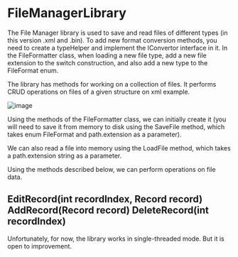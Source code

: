 # FileManagerLibrary

The File Manager library is used to save and read files of different types (in this version .xml and .bin).
To add new format conversion methods, you need to create a typeHelper and implement the IConvertor interface in it.
In the FileFormatter class, when loading a new file type, add a new file extension to the switch construction, and also add a new type to the FileFormat enum.

The library has methods for working on a collection of files. It performs CRUD operations on files of a given structure on xml example.

![image](https://github.com/um3neko/FileManagerLibrary/assets/63252297/0c999e46-845c-41a7-8ff1-074953e7493b)

Using the methods of the FileFormatter class, we can initially create it (you will need to save it from memory to disk using the SaveFile method, which takes enum FileFormat and path.extension as a parameter).

We can also read a file into memory using the LoadFile method, which takes a path.extension string as a parameter.

Using the methods described below, we can perform operations on file data.

EditRecord(int recordIndex, Record record)
AddRecord(Record record)
DeleteRecord(int recordIndex)
------------------------------------------
Unfortunately, for now, the library works in single-threaded mode.
But it is open to improvement.
